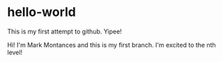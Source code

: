 # hello-world
This is my first attempt to github. Yipee!

Hi!
I'm Mark Montances and this is my first branch.
I'm excited to the nth level!
